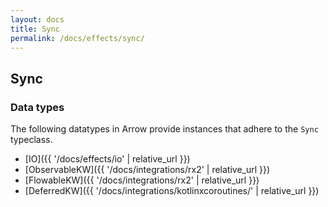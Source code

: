 ```yaml
---
layout: docs
title: Sync
permalink: /docs/effects/sync/
---
```


## Sync

### Data types

The following datatypes in Arrow provide instances that adhere to the `Sync` typeclass.

- [IO]({{ '/docs/effects/io' | relative_url }})
- [ObservableKW]({{ '/docs/integrations/rx2' | relative_url }})
- [FlowableKW]({{ '/docs/integrations/rx2' | relative_url }})
- [DeferredKW]({{ '/docs/integrations/kotlinxcoroutines/' | relative_url }})
